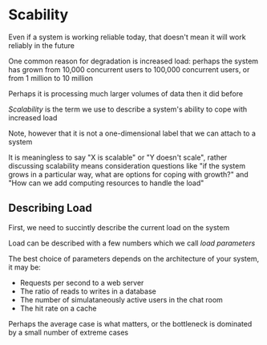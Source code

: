 # Scability
Even if a system is working reliable today, that doesn't mean it will work reliably in the future

One common reason for degradation is increased load: perhaps the system has grown from 10,000 concurrent users to 100,000 concurrent users, or from 1 million to 10 million

Perhaps it is processing much larger volumes of data then it did before

*Scalability* is the term we use to describe a system's ability to cope with increased load

Note, however that it is not a one-dimensional label that we can attach to a system

It is meaningless to say "X is scalable" or "Y doesn't scale", rather discussing scalability means consideration questions like "if the system grows in a particular way, what are options for coping with growth?" and "How can we add computing resources to handle the load"

## Describing Load
First, we need to succintly describe the current load on the system

Load can be described with a few numbers which we call *load parameters*

The best choice of parameters depends on the architecture of your system, it may be:
- Requests per second to a web server
- The ratio of reads to writes in a database
- The number of simulataneously active users in the chat room
- The hit rate on a cache

Perhaps the average case is what matters, or the bottleneck is dominated by a small number of extreme cases

